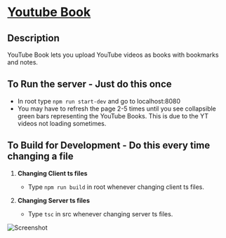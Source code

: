 # [Youtube Book](https://cryptic-basin-95763.herokuapp.com/)

## Description
YouTube Book lets you upload YouTube videos as books with bookmarks and notes.

## To Run the server - Just do this once
* In root type `npm run start-dev` and go to localhost:8080
* You may have to refresh the page 2-5 times until you see collapsible green bars representing the YouTube Books. This is due to the YT videos not loading sometimes.

## To Build for Development - Do this every time changing a file
1. **Changing Client ts files**
    * Type `npm run build` in root whenever changing client ts files.

2. **Changing Server ts files**
    * Type `tsc` in src whenever changing server ts files.
    
![Screenshot](docs/Youtube_Book_Screenshot.jpg)     
     
